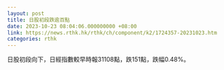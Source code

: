 ```yaml
---
layout: post
title: 日股初段跌逾百點
date: 2023-10-23 08:04:06.000000000 +08:00
link: https://news.rthk.hk/rthk/ch/component/k2/1724357-20231023.htm
categories: rthk
---
```


日股初段向下，日經指數較早時報31108點，跌151點，跌幅0.48%。
